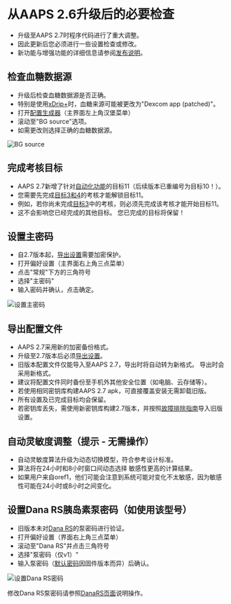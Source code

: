# 从AAPS 2.6升级后的必要检查

- 升级至AAPS 2.7时程序代码进行了重大调整。
- 因此更新后您必须进行一些设置检查或修改。
- 新功能与增强功能的详细信息请参阅[发布说明](#Releasenotes-version-2-7-0)。

## 检查血糖数据源

- 升级后检查血糖数据源是否正确。
- 特别是使用[xDrip+](../CompatibleCgms/xDrip.md)时，血糖来源可能被更改为"Dexcom app (patched)"。
- 打开[配置生成器](#Config-Builder-bg-source)（主界面左上角汉堡菜单）
- 滚动至"BG source"选项。
- 如需更改则选择正确的血糖数据源。

![BG source](../images/ConfBuild_BG.png)

## 完成考核目标

- AAPS 2.7新增了针对[自动化功能](../DailyLifeWithAaps/Automations.md)的目标11（后续版本已重编号为目标10！）。
- 您需要先完成[目标3和4](#objectives-objective3)的考核才能解锁目标11。
- 例如，若你尚未完成[目标3](#objectives-objective3)中的考核，则必须先完成该考核才能开始目标11。
- 这不会影响您已经完成的其他目标。 您已完成的目标将保留！

## 设置主密码

- 自2.7版本起，[导出设置](ExportImportSettings.md)需要加密保护。
- 打开偏好设置（主界面右上角三点菜单）
- 点击"常规"下方的三角符号
- 选择"主密码"
- 输入密码并确认，点击确定。

![设置主密码](../images/MasterPW.png)

## 导出配置文件

- AAPS 2.7采用新的加密备份格式。
- 升级至2.7版本后必须[导出设置](ExportImportSettings.md)。
- 旧版本配置文件仅能导入至AAPS 2.7，导出时将自动转为新格式。 导出时会采用新格式。
- 建议将配置文件同时备份至手机外其他安全位置（如电脑、云存储等）。
- 若使用相同密钥库构建AAPS 2.7 apk，可直接覆盖安装无需卸载旧版。
- 所有设置及已完成目标均会保留。
- 若密钥库丢失，需使用新密钥库构建2.7版本，并按照[故障排除指南](#troubleshooting_androidstudio-lost-keystore)导入旧版设置。

## 自动灵敏度调整（提示 - 无需操作）

- 自动灵敏度算法升级为动态切换模型，符合参考设计标准。
- 算法将在24小时和8小时窗口间动态选择 敏感性更高的计算结果。
- 如果用户来自oref1，他们可能会注意到系统可能对变化不太敏感，因为敏感性可能在24小时或8小时之间变化。

## 设置Dana RS胰岛素泵密码（如使用该型号）

- 旧版本未对[Dana RS](../CompatiblePumps/DanaRS-Insulin-Pump.md)的泵密码进行验证。
- 打开偏好设置（界面右上角三点菜单）
- 滚动至"Dana RS"并点击三角符号
- 选择"泵密码（仅v1）"
- 输入泵密码（[默认密码](#DanaRS-Insulin-Pump-default-password)因固件版本而异）后确认。

![设置Dana RS密码](../images/DanaRSPW.png)

修改Dana RS泵密码请参照[DanaRS页面](#DanaRS-Insulin-Pump-change-password-on-pump)说明操作。
